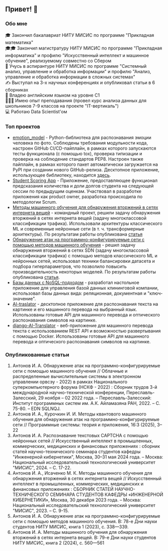 ## Привет! 👋

### Обо мне
🎓 Закончил бакалавриат НИТУ МИСИС по программе "Прикладная математика"  
🎓🎓 Закончил магистратуру НИТУ МИСИС по программе "Прикладная информатика" и профилю "Искусственный интеллект и машинное обучение", реализуемому совместно со Сбером  
🚀 Учусь в аспирантуре НИТУ МИСИС по программе "Системный анализ, управление и обработка информации" и профилю "Анализ, управление и обработка информации в сложных системах"  
✍️ Выступал на 3-х научных конференциях и опубликовал статьи в 6 сборниках  
💭 Владею английским языком на уровне С1  
👨🏻‍🏫 Имею опыт преподавания (провел курс анализа данных для школьников 7-9 классов на проекте "IT-вертикаль")  
💻 Работаю Data Scientist'ом


<!--- ### Навыки

![Python](https://img.shields.io/badge/Python-%233776AB?style=flat&logo=python&logoColor=white)
![SQL](https://img.shields.io/badge/SQL-%233776AB?style=flat&logo=sql&logoColor=white)
![SQLite](https://img.shields.io/badge/SQL-%233776AB?style=flat&logo=sql&logoColor=white)
![Git](https://img.shields.io/badge/Git-%23F05032?style=flat&logo=git&logoColor=white)
![GitLab](https://img.shields.io/badge/GitLab-%23FCA121?style=flat&logo=gitlab&logoColor=white)
![Machine Learning](https://img.shields.io/badge/Machine%20Learning-%23F37626?style=flat&logo=machine-learning&logoColor=white)
![Postman](https://img.shields.io/badge/Postman-%23FF6C37?style=flat&logo=postman&logoColor=white)
![Discord](https://img.shields.io/badge/Discord-%237289DA?style=flat&logo=discord&logoColor=white) -->

### Топ проектов
- [emotion_model](https://github.com/Ilyaant/emotion-clf-package) - Python-библиотека для распознавания эмоции человека по фото. Соблюдены требования модульности кода, настроен GitHub CI/CD-пайплайн, в рамках которого запускаются тесты функционала (с помощью tox), проверка типизации и проверка на соблюдение стандартов PEP8. Настроен также пайплайн, в рамках которого пакет автоматически загружается на PyPI при создании нового GitHub-релиза. Десктопное приложение, использующее библиотеку, находится [здесь](https://github.com/Ilyaant/emotion-clf-app).
- [Student Scoring App](https://github.com/MatveyMakhrov/scoring-of-university-students) - Приложение, предоставляющее функционал предсказания количества и доли долгов студента на следующей сессии по предыдущим оценкам. Участвовал в разработке приложения как product owner, разработка происходила по методологии Scrum.
- [Методы машинного обучения для обнаружения вторжений в сетях интернета вещей](https://github.com/Ilyaant/ML-IoT-Intrusion-project) - командный проект, решили задачу обнаружения вторжений в сетях интернета вещей (задачу многоклассовой классификации трафика). Использовали архитектуры классического ML и современные нейронные сети (в т. ч. трансформерные архитектуры). По результатам работы опубликована [статья](https://www.researchgate.net/publication/376376776_Metody_masinnogo_obucenia_dla_obnaruzenia_vtorzenij_v_setah_interneta_vesej?_tatpl%5Bac%5D%5B0%5D%5Bactor%5D=AC%3A43394707&_tatpl%5Bac%5D%5B0%5D%5Bid%5D=1710642011092066304&_tatpl%5Bac%5D%5B0%5D%5Bobject%5D=PB%3A376376776&_tatpl%5Bac%5D%5B0%5D%5Bts%5D=1702290037&_tatpl%5Bac%5D%5B0%5D%5Bverb%5D=follow&_tatpl%5Bs%5D=35956f515bc0d415410d755ce7f85d5de76e4c7e&_tp=eyJjb250ZXh0Ijp7ImZpcnN0UGFnZSI6ImhvbWUiLCJwYWdlIjoiaG9tZSIsInBvc2l0aW9uIjoiZ2xvYmFsSGVhZGVyIn19)
- [Обнаружение атак на программно-конфигурируемые сети с помощью методов машинного обучения](https://github.com/Ilyaant/ML-IDS-project) - решил задачу обнаружения вторжений в сетях SDN (задачу многоклассовой классификации трафика) с помощью методов классического ML и нейронных сетей, использовал техники балансировки датасета и подбора гиперпараметров, что позволило повысить производительность некоторых моделей. По результатам работы опубликована [статья](https://www.elibrary.ru/item.asp?id=50747402).
- [Базы данных с NoSQL-подходом](https://github.com/Ilyaant/SpecialDB) - разработал настольное приложение для управления базой данных клининговой компании, использовал базы данных вида: реляционная, документная и "ключ-значение".
- [AI-traslator](https://github.com/Ilyaant/AI-translator) - десктопное приложение для распознавания текста на картинке и его машинного перевода на выбранный язык. Использованы готовые API для машинного перевода и оптического распознавания символов на картинке.
- [django-AI-Translator](https://github.com/Ilyaant/django-AI-Translator) - веб-приложение для машинного перевода текста с использованием REST API и возможностью развертывания с помощью Docker. Использованы готовые API для машинного перевода и оптического распознавания символов на картинке.

### Опубликованные статьи
1. Антонов И. А. Обнаружение атак на программно-конфигурируемые сети с помощью машинного обучения // Облачные и распределенные вычислительные системы в электронном управлении орвсэу - 2022) в рамках Национального суперкомпьютерного форума (НСКФ - 2022) : Сборник трудов 3-й международной научно-технической конференции, Переславль-Залесский, 29 ноября – 02  2022 года. – Переславль-Залесский: Институт программных систем им. А.К. Айламазяна РАН, 2022. – С. 75-80. – EDN SQLNQJ.
2. Антонов И. А., Курочкин И. И. Методы квантового машинного обучения для обнаружения атак на программно-конфигурируемые сети // Программные системы: теория и приложения, 16:3 (2025), 3–22
3. Антонов И. А. Распознавание текстовых CAPTCHA с помощью нейронных сетей // Искусственный интеллект в промышленных, коммерческих, медицинских и финансовых приложениях : сборник статей научно-технического семинара студентов кафедры "Инженерной кибернетики", Москва, 30–31 мая 2024 года. – Москва: Национальный исследовательский технологический университет "МИСИС", 2024. – С. 17-22.
4. Антонов И. А., Исаченко М. К. Методы машинного обучения для обнаружения вторжений в сетях интернета вещей // Искусственный интеллект в промышленных, коммерческих, медицинских и финансовых приложениях : СБОРНИК СТАТЕЙ НАУЧНО-ТЕХНИЧЕСКОГО СЕМИНАРА СТУДЕНТОВ КАФЕДРЫ «ИНЖЕНЕРНОЙ КИБЕРНЕТИКИ», Москва, 30 декабря 2023 года. – Москва: Национальный исследовательский технологический университет "МИСИС", 2023. – С. 9-15.
5. Антонов И. А. Обнаружение атак на программно-конфигурируемые сети с помощью методов машинного обучения. В: 78-е Дни науки студентов НИТУ МИСИС, книга 1 (2023), с. 338—339.
6. Антонов И. А. Методы машинного обучения для обнаружения вторжений в сетях интернета вещей. В: 79-е Дни науки студентов НИТУ МИСИС, книга 2 (2024), с. 560—561
